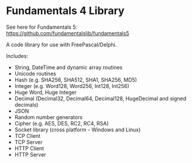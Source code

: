 # Fundamentals 4 Library

See here for Fundamentals 5: https://github.com/fundamentalslib/fundamentals5

A code library for use with FreePascal/Delphi.

Includes:

* String, DateTime and dynamic array routines
* Unicode routines
* Hash (e.g. SHA256, SHA512, SHA1, SHA256, MD5)
* Integer (e.g. Word128, Word256, Int128, Int256)
* Huge Word, Huge Integer
* Decimal (Decimal32, Decimal64, Decimal128, HugeDecimal and signed decimals)
* JSON
* Random number generators
* Cipher (e.g. AES, DES, RC2, RC4, RSA)
* Socket library (cross platform - Windows and Linux)
* TCP Client
* TCP Server
* HTTP Client
* HTTP Server
